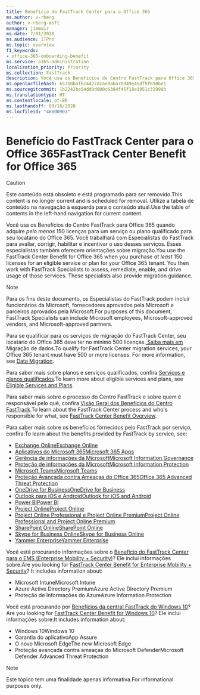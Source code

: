 ```yaml
---
title: Benefício do FastTrack Center para o Office 365
ms.author: v-rberg
author: v-rberg-msft
manager: jimmuir
ms.date: 7/01/2020
ms.audience: ITPro
ms.topic: overview
f1_keywords:
- office-365-onboarding-benefit
ms.service: o365-administration
localization_priority: Priority
ms.collection: FastTrack
description: Você usa os Benefícios do Centro FastTrack para Office 365 quando adquire pelo menos 150 licenças para um serviço ou plano qualificado para seu locatário do Office 365. Você trabalhará com Especialistas do FastTrack para avaliar, corrigir, habilitar e incentivar o uso desses serviços. Esses especialistas também oferecem orientações sobre migração.
ms.openlocfilehash: 657b0baf6c4427dcae8aba70949e45df9f690be1
ms.sourcegitcommit: 1b2242be54dd0d000c6384f45f18e1951c31998b
ms.translationtype: HT
ms.contentlocale: pt-BR
ms.lasthandoff: 08/18/2020
ms.locfileid: "46800903"
---
```

# <a name="fasttrack-center-benefit-for-office-365"></a><span data-ttu-id="9d475-105">Benefício do FastTrack Center para o Office 365</span><span class="sxs-lookup"><span data-stu-id="9d475-105">FastTrack Center Benefit for Office 365</span></span>

> [!CAUTION]
> <span data-ttu-id="9d475-106">Este conteúdo está obsoleto e está programado para ser removido.</span><span class="sxs-lookup"><span data-stu-id="9d475-106">This content is no longer current and is scheduled for removal.</span></span> <span data-ttu-id="9d475-107">Utilize a tabela de conteúdo na navegação à esquerda para o conteúdo atual.</span><span class="sxs-lookup"><span data-stu-id="9d475-107">Use the table of contents in the left-hand navigation for current content.</span></span>

<span data-ttu-id="9d475-p103">Você usa os Benefícios do Centro FastTrack para Office 365 quando adquire *pelo menos* 150 licenças para um serviço ou plano qualificado para seu locatário do Office 365. Você trabalhará com Especialistas do FastTrack para avaliar, corrigir, habilitar e incentivar o uso desses serviços. Esses especialistas também oferecem orientações sobre migração.</span><span class="sxs-lookup"><span data-stu-id="9d475-p103">You use the FastTrack Center Benefit for Office 365 when you purchase  *at least*  150 licenses for an eligible service or plan for your Office 365 tenant. You then work with FastTrack Specialists to assess, remediate, enable, and drive usage of those services. These specialists also provide migration guidance.</span></span> 
  
> [!NOTE]
> <span data-ttu-id="9d475-111">Para os fins deste documento, os Especialistas do FastTrack podem incluir funcionários da Microsoft, fornecedores aprovados pela Microsoft e parceiros aprovados pela Microsoft.</span><span class="sxs-lookup"><span data-stu-id="9d475-111">For purposes of this document, FastTrack Specialists can include Microsoft employees, Microsoft-approved vendors, and Microsoft-approved partners.</span></span> 
  
<span data-ttu-id="9d475-p104">Para se qualificar para os serviços de migração do FastTrack Center, seu locatário do Office 365 deve ter no mínimo 500 licenças.[ Saiba mais em ](O365-data-migration.md)Migração de dados.</span><span class="sxs-lookup"><span data-stu-id="9d475-p104">To qualify for FastTrack Center migration services, your Office 365 tenant must have 500 or more licenses. For more information, see [Data Migration](O365-data-migration.md).</span></span>
  
<span data-ttu-id="9d475-114">Para saber mais sobre planos e serviços qualificados, confira [Serviços e planos qualificados](M365-eligible-services-and-plans.md).</span><span class="sxs-lookup"><span data-stu-id="9d475-114">To learn more about eligible services and plans, see [Eligible Services and Plans](M365-eligible-services-and-plans.md).</span></span>
  
<span data-ttu-id="9d475-115">Para saber mais sobre o processo do Centro FastTrack e sobre quem é responsável pelo quê, confira [Visão Geral dos Benefícios do Centro FastTrack](O365-fasttrack-benefit-overview.md).</span><span class="sxs-lookup"><span data-stu-id="9d475-115">To learn about the FastTrack Center process and who's responsible for what, see [FastTrack Center Benefit Overview](O365-fasttrack-benefit-overview.md).</span></span>

<span data-ttu-id="9d475-116">Para saber mais sobre os benefícios fornecidos pelo FastTrack por serviço, confira:</span><span class="sxs-lookup"><span data-stu-id="9d475-116">To learn about the benefits provided by FastTrack by service, see:</span></span>

- [<span data-ttu-id="9d475-117">Exchange Online</span><span class="sxs-lookup"><span data-stu-id="9d475-117">Exchange Online</span></span>](O365-fasttrack-responsibilities.md#exchange-online)
- [<span data-ttu-id="9d475-118">Aplicativos do Microsoft 365</span><span class="sxs-lookup"><span data-stu-id="9d475-118">Microsoft 365 Apps</span></span>](O365-fasttrack-responsibilities.md#microsoft-365-apps)
- [<span data-ttu-id="9d475-119">Gerência de informações da Microsoft</span><span class="sxs-lookup"><span data-stu-id="9d475-119">Microsoft Information Governance</span></span>](O365-fasttrack-responsibilities.md#microsoft-information-governance)
- [<span data-ttu-id="9d475-120">Proteção de informações da Microsoft</span><span class="sxs-lookup"><span data-stu-id="9d475-120">Microsoft Information Protection</span></span>](O365-fasttrack-responsibilities.md#microsoft-information-protection)
- [<span data-ttu-id="9d475-121">Microsoft Teams</span><span class="sxs-lookup"><span data-stu-id="9d475-121">Microsoft Teams</span></span>](O365-fasttrack-responsibilities.md#microsoft-teams)
- [<span data-ttu-id="9d475-122">Proteção Avançada contra Ameaças do Office 365</span><span class="sxs-lookup"><span data-stu-id="9d475-122">Office 365 Advanced Threat Protection</span></span>](O365-fasttrack-responsibilities.md#office-365-advanced-threat-protection)
- [<span data-ttu-id="9d475-123">OneDrive for Business</span><span class="sxs-lookup"><span data-stu-id="9d475-123">OneDrive for Business</span></span>](O365-fasttrack-responsibilities.md#onedrive-for-business)
- [<span data-ttu-id="9d475-124">Outlook para iOS e Android</span><span class="sxs-lookup"><span data-stu-id="9d475-124">Outlook for iOS and Android</span></span>](O365-fasttrack-responsibilities.md#outlook-for-ios-and-android)
- [<span data-ttu-id="9d475-125">Power BI</span><span class="sxs-lookup"><span data-stu-id="9d475-125">Power BI</span></span>](O365-fasttrack-responsibilities.md#power-bi)
- [<span data-ttu-id="9d475-126">Project Online</span><span class="sxs-lookup"><span data-stu-id="9d475-126">Project Online</span></span>](O365-fasttrack-responsibilities.md#project-online)
- [<span data-ttu-id="9d475-127">Project Online Professional e Project Online Premium</span><span class="sxs-lookup"><span data-stu-id="9d475-127">Project Online Professional and Project Online Premium</span></span>](O365-fasttrack-responsibilities.md#project-online-professional-and-project-online-premium)
- [<span data-ttu-id="9d475-128">SharePoint Online</span><span class="sxs-lookup"><span data-stu-id="9d475-128">SharePoint Online</span></span>](O365-fasttrack-responsibilities.md#sharepoint-online)
- [<span data-ttu-id="9d475-129">Skype for Business Online</span><span class="sxs-lookup"><span data-stu-id="9d475-129">Skype for Business Online</span></span>](O365-fasttrack-responsibilities.md#skype-for-business-online)
- [<span data-ttu-id="9d475-130">Yammer Enterprise</span><span class="sxs-lookup"><span data-stu-id="9d475-130">Yammer Enterprise</span></span>](O365-fasttrack-responsibilities.md#yammer-enterprise)
  
<span data-ttu-id="9d475-p105">Você está procurando informações sobre o [Benefício do FastTrack Center para o EMS (Enterprise Mobility + Security)](EMS-fasttrack-benefit-for-EMS.md)? Ele inclui informações sobre:</span><span class="sxs-lookup"><span data-stu-id="9d475-p105">Are you looking for [FastTrack Center Benefit for Enterprise Mobility + Security](EMS-fasttrack-benefit-for-EMS.md)? It includes information about:</span></span>
  
- <span data-ttu-id="9d475-133">Microsoft Intune</span><span class="sxs-lookup"><span data-stu-id="9d475-133">Microsoft Intune</span></span>
- <span data-ttu-id="9d475-134">Azure Active Directory Premium</span><span class="sxs-lookup"><span data-stu-id="9d475-134">Azure Active Directory Premium</span></span> 
- <span data-ttu-id="9d475-135">Proteção de Informações do Azure</span><span class="sxs-lookup"><span data-stu-id="9d475-135">Azure Information Protection</span></span>

<span data-ttu-id="9d475-136">Você está procurando por [Benefícios da central FastTrack do Windows 10](Win-10-fasttrack-benefit-for-Windows-10.md)?</span><span class="sxs-lookup"><span data-stu-id="9d475-136">Are you looking for [FastTrack Center Benefit for Windows 10](Win-10-fasttrack-benefit-for-Windows-10.md)?</span></span> <span data-ttu-id="9d475-137">Ele inclui informações sobre:</span><span class="sxs-lookup"><span data-stu-id="9d475-137">It includes information about:</span></span>

- <span data-ttu-id="9d475-138">Windows 10</span><span class="sxs-lookup"><span data-stu-id="9d475-138">Windows 10</span></span>
- <span data-ttu-id="9d475-139">Garantia do aplicativo</span><span class="sxs-lookup"><span data-stu-id="9d475-139">App Assure</span></span>
- <span data-ttu-id="9d475-140">O novo Microsoft Edge</span><span class="sxs-lookup"><span data-stu-id="9d475-140">The new Microsoft Edge</span></span>
- <span data-ttu-id="9d475-141">Proteção avançada contra ameaças do Microsoft Defender</span><span class="sxs-lookup"><span data-stu-id="9d475-141">Microsoft Defender Advanced Threat Protection</span></span>
    
> [!NOTE]
> <span data-ttu-id="9d475-142">Este tópico tem uma finalidade apenas informativa.</span><span class="sxs-lookup"><span data-stu-id="9d475-142">For informational purposes only.</span></span> 

